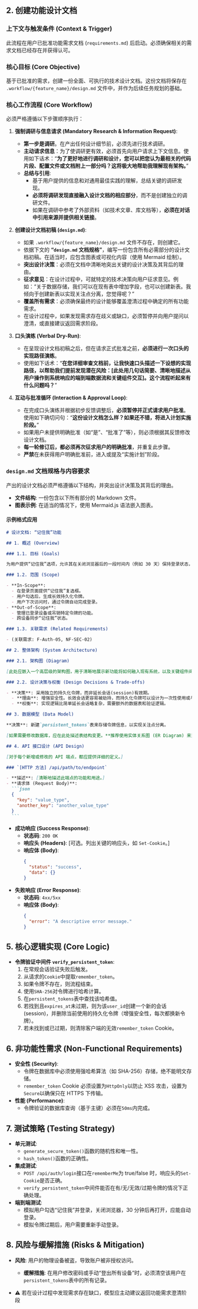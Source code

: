 ## 2. 创建功能设计文档

### 上下文与触发条件 (Context & Trigger)

此流程在用户已批准功能需求文档 (`requirements.md`) 后启动。必须确保相关的需求文档已经存在并获得认可。

### 核心目标 (Core Objective)

基于已批准的需求，创建一份全面、可执行的技术设计文档。这份文档将保存在 `.workflow/{feature_name}/design.md` 文件中，并作为后续任务规划的基础。

### 核心工作流程 (Core Workflow)

必须严格遵循以下步骤顺序执行：

1.  **强制调研与信息请求 (Mandatory Research & Information Request)**:

    - **第一步是调研**。在产出任何设计细节前，必须先进行技术调研。
    - **主动请求信息**：为了使调研更有效，必须首先向用户请求上下文信息。使用如下话术：“**为了更好地进行调研和设计，您可以把您认为最相关的代码片段、配置文件或文档附上一部分吗？这将极大地帮助我理解现有架构。**”
    - **总结与引用**:
      - 基于用户提供的信息和对通用最佳实践的理解，总结关键的调研发现。
      - **必须将调研发现直接融入设计文档的相应部分**，而不是创建独立的调研文件。
      - 如果在调研中参考了外部资料（如技术文章、库文档等），**必须在对话中引用来源并提供相关链接**。

2.  **创建设计文档初稿 (`design.md`)**:

    - 如果 `.workflow/{feature_name}/design.md` 文件不存在，则创建它。
    - 依据下文的 **“`design.md` 文档规格”**，编写一份包含所有必需部分的设计文档初稿。在适当时，应包含图表或可视化内容（使用 Mermaid 绘制）。
    - **突出设计决策**：必须在文档中清晰地突出关键的设计决策及其背后的理由。
    - **征求意见**：在设计过程中，可就特定的技术决策向用户征求意见。例如：“关于数据存储，我们可以在现有表中增加字段，也可以创建新表。我倾向于创建新表以实现关注点分离，您觉得呢？”
    - **覆盖所有需求**：必须确保最终的设计能够覆盖澄清过程中确定的所有功能需求。
    - 在设计过程中，如果发现需求存在歧义或缺口，必须暂停并向用户提问以澄清，或直接建议返回需求阶段。

3.  **口头演练 (Verbal Dry-Run)**:

    - 在呈现设计文档初稿之后，但在请求正式批准之前，**必须进行一次口头的实现路径演练**。
    - 使用如下话术：“**在您详细审查文档前，让我快速口头描述一下设想的实现路径，以帮助我们提前发现潜在风险：[此处用几句话简要、清晰地描述从用户操作到系统响应的端到端数据流和关键组件交互]。这个流程听起来有什么问题吗？**”

4.  **互动与批准循环 (Interaction & Approval Loop)**:
    - 在完成口头演练并根据初步反馈调整后，**必须暂停并正式请求用户批准**。使用如下确切问句：“**这份设计文档怎么样？如果还不错，将进入计划实施阶段。**”
    - 如果用户未提供明确批准（如“是”、“批准了”等），则必须根据其反馈修改设计文档。
    - **每一轮修订后，都必须再次征求用户的明确批准**，并重复此步骤。
    - **严禁**在未获得用户明确批准前，进入或提及“实施计划”阶段。

### `design.md` 文档规格与内容要求

产出的设计文档必须严格遵循以下结构，并突出设计决策及其背后的理由。

- **文件结构**: 一份包含以下所有部分的 Markdown 文件。
- **图表示例**: 在适当的情况下，使用 Mermaid.js 语法嵌入图表。

#### 示例格式应用

````markdown
# 设计文档: “记住我”功能

## 1. 概述 (Overview)

### 1.1. 目标 (Goals)

为用户提供“记住我”选项，允许其在关闭浏览器后的一段时间内（例如 30 天）保持登录状态，以提升回访用户的体验。

### 1.2. 范围 (Scope)

- **In-Scope**:
  - 在登录页面提供“记住我”复选框。
  - 用户勾选后，生成长效持久化令牌。
  - 用户下次访问时，通过令牌自动完成登录。
- **Out-of-Scope**:
  - 管理已登录设备或吊销特定令牌的功能。
  - 跨设备同步“记住我”状态。

### 1.3. 关联需求 (Related Requirements)

- (关联需求: F-Auth-05, NF-SEC-02)

## 2. 整体架构 (System Architecture)

### 2.1. 架构图 (Diagram)

[此处应嵌入一个高层级的架构图，用于清晰地展示新功能将如何融入现有系统，以及关键组件间的交互关系。**推荐使用序列图 (Sequence Diagram) 来描述交互流程，或使用组件图 (Component Diagram) / C4 模型来展示系统结构。**]

### 2.2. 设计决策与权衡 (Design Decisions & Trade-offs)

- **决策**: 采用独立的持久化令牌，而非延长会话(session)有效期。
  - **理由**: 增强安全性。长效会话更容易被劫持，而持久化令牌可以设计为一次性使用或与特定设备/IP 绑定，且不直接暴露会话 ID。
  - **权衡**: 实现逻辑比简单延长会话略复杂，需要额外的数据表和验证逻辑。

## 3. 数据模型 (Data Model)

**决策**: 新建`persistent_tokens`表来存储令牌信息，以实现关注点分离。

[如果需要修改数据库，应在此处描述表结构变更。**推荐使用实体关系图 (ER Diagram) 来清晰地展示数据模型。**]

## 4. API 接口设计 (API Design)

[对于每个新增或修改的 API 端点，都应提供详细的定义。]

### `[HTTP 方法] /api/path/to/endpoint`

- **描述**: [清晰地描述此端点的功能和用途。]
- **请求体 (Request Body)**:
  ```json
  {
    "key": "value_type",
    "another_key": "another_value_type"
  }
  ```
````

- **成功响应 (Success Response)**:
  - **状态码**: `200 OK`
  - **响应头 (Headers)**: [可选。列出关键的响应头，如 `Set-Cookie`。]
  - **响应体 (Body)**:
    ```json
    {
      "status": "success",
      "data": {}
    }
    ```
- **失败响应 (Error Response)**:
  - **状态码**: `4xx/5xx`
  - **响应体 (Body)**:
    ```json
    {
      "error": "A descriptive error message."
    }
    ```

## 5. 核心逻辑实现 (Core Logic)

- **令牌验证中间件 `verify_persistent_token`**:
  1. 在常规会话验证失败后触发。
  2. 从请求的`Cookie`中提取`remember_token`。
  3. 如果令牌不存在，则流程结束。
  4. 使用`SHA-256`对令牌进行哈希计算。
  5. 在`persistent_tokens`表中查找该哈希值。
  6. 若找到且`expires_at`未过期，则为该`user_id`创建一个新的会话(session)，并删除当前使用的持久化令牌（增强安全性，每次都换新令牌）。
  7. 若未找到或已过期，则清除客户端的无效`remember_token` Cookie。

## 6. 非功能性需求 (Non-Functional Requirements)

- **安全性 (Security)**:
  - 令牌在数据库中必须使用强哈希算法（如 SHA-256）存储，绝不能明文存储。
  - `remember_token` Cookie 必须设置为`HttpOnly`以防止 XSS 攻击，设置为`Secure`以确保只在 HTTPS 下传输。
- **性能 (Performance)**:
  - 令牌验证的数据库查询（基于主键）必须在`50ms`内完成。

## 7. 测试策略 (Testing Strategy)

- **单元测试**:
  - `generate_secure_token()`函数的随机性和唯一性。
  - `hash_token()`函数的正确性。
- **集成测试**:
  - `POST /api/auth/login`接口在`rememberMe`为 true/false 时，响应头的`Set-Cookie`是否正确。
  - `verify_persistent_token`中间件能否在有/无/无效/过期令牌的情况下正确处理。
- **端到端测试**:
  - 模拟用户勾选“记住我”并登录，关闭浏览器，30 分钟后再打开，应能自动登录。
  - 模拟令牌过期后，用户需要重新手动登录。

## 8. 风险与缓解措施 (Risks & Mitigation)

- **风险**: 用户的物理设备被盗，导致账户被非授权访问。

  - **缓解措施**: 在用户修改密码或手动“登出所有设备”时，必须清空该用户在`persistent_tokens`表中的所有记录。

- ⚠️ 若在设计过程中发现需求存在缺口，模型应主动建议返回功能需求澄清阶段
